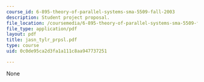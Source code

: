 ```yaml
---
course_id: 6-895-theory-of-parallel-systems-sma-5509-fall-2003
description: Student project proposal.
file_location: /coursemedia/6-895-theory-of-parallel-systems-sma-5509-fall-2003/0c0de95ca2d3fa1a111c8aa947737251_jasn_tylr_prpsl.pdf
file_type: application/pdf
layout: pdf
title: jasn_tylr_prpsl.pdf
type: course
uid: 0c0de95ca2d3fa1a111c8aa947737251

---
```

None